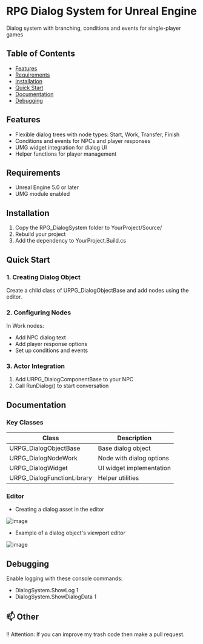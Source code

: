 # RPG Dialog System for Unreal Engine  
Dialog system with branching, conditions and events for single-player games  

## Table of Contents  
- [Features](#features)  
- [Requirements](#requirements)  
- [Installation](#installation)  
- [Quick Start](#quick-start)  
- [Documentation](#documentation)  
- [Debugging](#debugging)  

## Features  
- Flexible dialog trees with node types: Start, Work, Transfer, Finish  
- Conditions and events for NPCs and player responses  
- UMG widget integration for dialog UI  
- Helper functions for player management  

## Requirements  
- Unreal Engine 5.0 or later  
- UMG module enabled  

## Installation  
1. Copy the RPG_DialogSystem folder to YourProject/Source/  
2. Rebuild your project  
3. Add the dependency to YourProject.Build.cs  

## Quick Start  

### 1. Creating Dialog Object  
Create a child class of URPG_DialogObjectBase and add nodes using the editor.  

### 2. Configuring Nodes  
In Work nodes:  
- Add NPC dialog text  
- Add player response options  
- Set up conditions and events  

### 3. Actor Integration  
1. Add URPG_DialogComponentBase to your NPC  
2. Call RunDialog() to start conversation  

## Documentation  

### Key Classes  
| Class | Description |  
|-------|-------------|  
| URPG_DialogObjectBase | Base dialog object |  
| URPG_DialogNodeWork | Node with dialog options |  
| URPG_DialogWidget | UI widget implementation |  
| URPG_DialogFunctionLibrary | Helper utilities |  

### Editor
  
- Creating a dialog asset in the editor

![image](https://github.com/user-attachments/assets/75dc8e22-2841-469e-9e42-1ebaf6b3d0a6)  

- Example of a dialog object's viewport editor

![image](https://github.com/user-attachments/assets/50b52a0b-25f6-4243-a014-a3991cb21a9b)


## Debugging  
Enable logging with these console commands:  
- DialogSystem.ShowLog 1  
- DialogSystem.ShowDialogData 1  

## 📫 Other <a name="Other"></a>
:bangbang: Attention: If you can improve my trash code then make a pull request.
